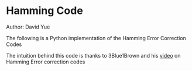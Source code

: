 # Hamming Code

Author: David Yue

The following is a Python implementation of the Hamming Error Correction Codes

The intuition behind this code is thanks to 3Blue1Brown and his
[video](https://www.youtube.com/watch?v=X8jsijhllIA) on Hamming Error correction codes
